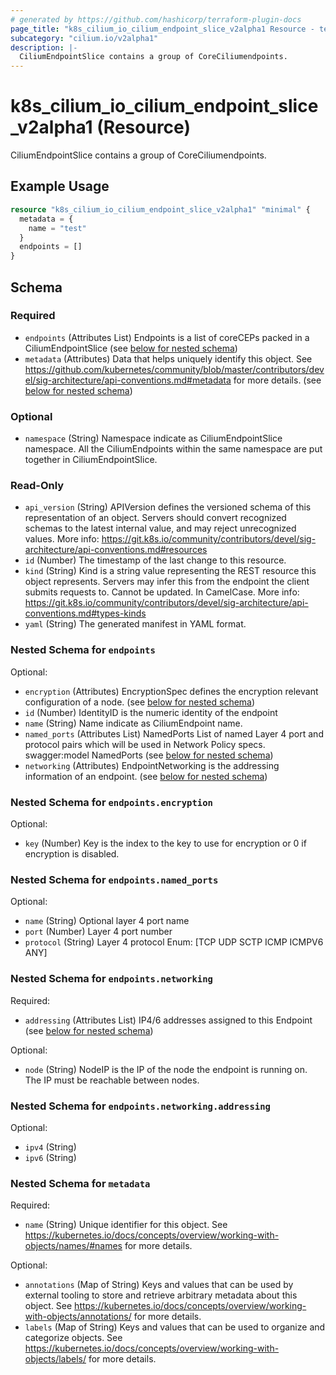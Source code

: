 ```yaml
---
# generated by https://github.com/hashicorp/terraform-plugin-docs
page_title: "k8s_cilium_io_cilium_endpoint_slice_v2alpha1 Resource - terraform-provider-k8s"
subcategory: "cilium.io/v2alpha1"
description: |-
  CiliumEndpointSlice contains a group of CoreCiliumendpoints.
---
```


# k8s_cilium_io_cilium_endpoint_slice_v2alpha1 (Resource)

CiliumEndpointSlice contains a group of CoreCiliumendpoints.

## Example Usage

```terraform
resource "k8s_cilium_io_cilium_endpoint_slice_v2alpha1" "minimal" {
  metadata = {
    name = "test"
  }
  endpoints = []
}
```

<!-- schema generated by tfplugindocs -->
## Schema

### Required

- `endpoints` (Attributes List) Endpoints is a list of coreCEPs packed in a CiliumEndpointSlice (see [below for nested schema](#nestedatt--endpoints))
- `metadata` (Attributes) Data that helps uniquely identify this object. See https://github.com/kubernetes/community/blob/master/contributors/devel/sig-architecture/api-conventions.md#metadata for more details. (see [below for nested schema](#nestedatt--metadata))

### Optional

- `namespace` (String) Namespace indicate as CiliumEndpointSlice namespace. All the CiliumEndpoints within the same namespace are put together in CiliumEndpointSlice.

### Read-Only

- `api_version` (String) APIVersion defines the versioned schema of this representation of an object. Servers should convert recognized schemas to the latest internal value, and may reject unrecognized values. More info: https://git.k8s.io/community/contributors/devel/sig-architecture/api-conventions.md#resources
- `id` (Number) The timestamp of the last change to this resource.
- `kind` (String) Kind is a string value representing the REST resource this object represents. Servers may infer this from the endpoint the client submits requests to. Cannot be updated. In CamelCase. More info: https://git.k8s.io/community/contributors/devel/sig-architecture/api-conventions.md#types-kinds
- `yaml` (String) The generated manifest in YAML format.

<a id="nestedatt--endpoints"></a>
### Nested Schema for `endpoints`

Optional:

- `encryption` (Attributes) EncryptionSpec defines the encryption relevant configuration of a node. (see [below for nested schema](#nestedatt--endpoints--encryption))
- `id` (Number) IdentityID is the numeric identity of the endpoint
- `name` (String) Name indicate as CiliumEndpoint name.
- `named_ports` (Attributes List) NamedPorts List of named Layer 4 port and protocol pairs which will be used in Network Policy specs.  swagger:model NamedPorts (see [below for nested schema](#nestedatt--endpoints--named_ports))
- `networking` (Attributes) EndpointNetworking is the addressing information of an endpoint. (see [below for nested schema](#nestedatt--endpoints--networking))

<a id="nestedatt--endpoints--encryption"></a>
### Nested Schema for `endpoints.encryption`

Optional:

- `key` (Number) Key is the index to the key to use for encryption or 0 if encryption is disabled.


<a id="nestedatt--endpoints--named_ports"></a>
### Nested Schema for `endpoints.named_ports`

Optional:

- `name` (String) Optional layer 4 port name
- `port` (Number) Layer 4 port number
- `protocol` (String) Layer 4 protocol Enum: [TCP UDP SCTP ICMP ICMPV6 ANY]


<a id="nestedatt--endpoints--networking"></a>
### Nested Schema for `endpoints.networking`

Required:

- `addressing` (Attributes List) IP4/6 addresses assigned to this Endpoint (see [below for nested schema](#nestedatt--endpoints--networking--addressing))

Optional:

- `node` (String) NodeIP is the IP of the node the endpoint is running on. The IP must be reachable between nodes.

<a id="nestedatt--endpoints--networking--addressing"></a>
### Nested Schema for `endpoints.networking.addressing`

Optional:

- `ipv4` (String)
- `ipv6` (String)




<a id="nestedatt--metadata"></a>
### Nested Schema for `metadata`

Required:

- `name` (String) Unique identifier for this object. See https://kubernetes.io/docs/concepts/overview/working-with-objects/names/#names for more details.

Optional:

- `annotations` (Map of String) Keys and values that can be used by external tooling to store and retrieve arbitrary metadata about this object. See https://kubernetes.io/docs/concepts/overview/working-with-objects/annotations/ for more details.
- `labels` (Map of String) Keys and values that can be used to organize and categorize objects. See https://kubernetes.io/docs/concepts/overview/working-with-objects/labels/ for more details.



